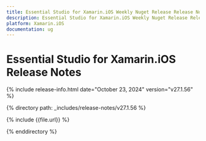 ```yaml
---
title: Essential Studio for Xamarin.iOS Weekly Nuget Release Release Notes  
description: Essential Studio for Xamarin.iOS Weekly Nuget Release Release Notes  
platform: Xamarin.iOS
documentation: ug
---
```


# Essential Studio for Xamarin.iOS  Release Notes  

{% include release-info.html date="October 23, 2024"  version="v27.1.56" %} 

{% directory path: _includes/release-notes/v27.1.56 %}

{% include {{file.url}} %}

{% enddirectory %}